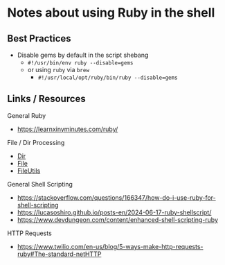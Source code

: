 # Notes about using Ruby in the shell

## Best Practices

- Disable gems by default in the script shebang
  - `#!/usr/bin/env ruby --disable=gems`
  - or using `ruby` via `brew`
    - `#!/usr/local/opt/ruby/bin/ruby --disable=gems`

## Links / Resources

General Ruby

- https://learnxinyminutes.com/ruby/

File / Dir Processing

- [Dir](https://ruby-doc.org/3.4.1/Dir.html)
- [File](https://ruby-doc.org/3.4.1/File.html)
- [FileUtils](https://ruby-doc.org/3.4.1/stdlibs/fileutils/FileUtils.html)

General Shell Scripting

- https://stackoverflow.com/questions/166347/how-do-i-use-ruby-for-shell-scripting
- https://lucasoshiro.github.io/posts-en/2024-06-17-ruby-shellscript/
- https://www.devdungeon.com/content/enhanced-shell-scripting-ruby

HTTP Requests

- https://www.twilio.com/en-us/blog/5-ways-make-http-requests-ruby#The-standard-netHTTP
